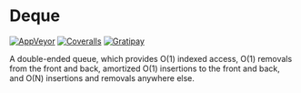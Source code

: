 # Deque

[![AppVeyor](https://img.shields.io/appveyor/ci/StephenCleary/Deque.svg)](https://ci.appveyor.com/project/StephenCleary/Deque)
[![Coveralls](https://img.shields.io/coveralls/StephenCleary/Deque.svg)](https://coveralls.io/r/StephenCleary/Deque)
[![Gratipay](https://img.shields.io/gratipay/StephenCleary.svg)](https://gratipay.com/StephenCleary)

A double-ended queue, which provides O(1) indexed access, O(1) removals from the front and back, amortized O(1) insertions to the front and back, and O(N) insertions and removals anywhere else.
